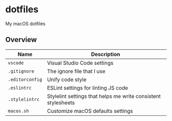 # dotfiles

My macOS dotfiles

## Overview

| Name | Description |
| --- | --- |
| `vscode` | Visual Studio Code settings |
| `.gitignore` | The ignore file that I use |
| `.editorconfig` | Unify code style |
| `.eslintrc` | ESLint settings for linting JS code |
| `.stylelintrc` | Stylelint settings that helps me write consistent stylesheets |
| `macos.sh` | Customize macOS defaults settings |
